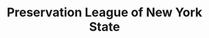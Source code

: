 ---
layout: repo
title: "Preservation League of New York State"
id: 18430
permalink: repos/18430/
---
